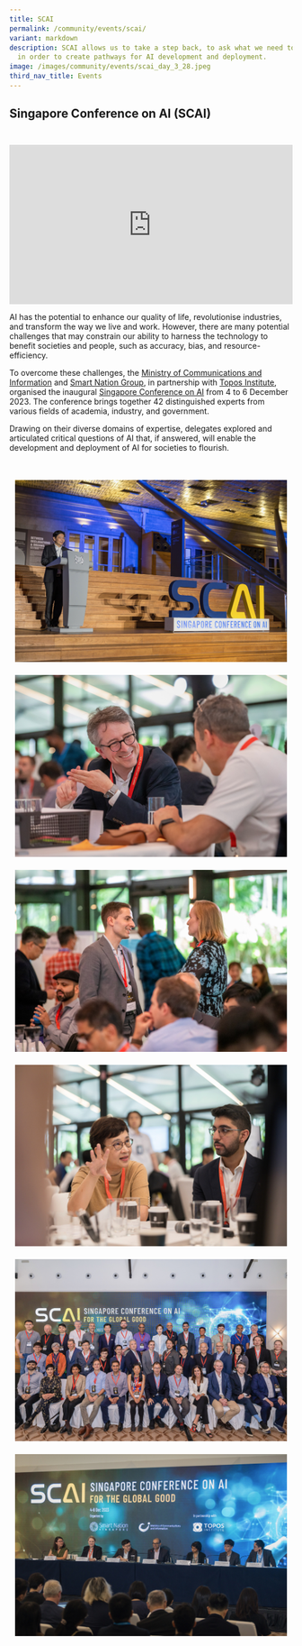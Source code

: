 ```yaml
---
title: SCAI
permalink: /community/events/scai/
variant: markdown
description: SCAI allows us to take a step back, to ask what we need to unblock
  in order to create pathways for AI development and deployment.
image: /images/community/events/scai_day_3_28.jpeg
third_nav_title: Events
---
```

## Singapore Conference on AI (SCAI)

<div style="padding: 25px 0px 0px 0px;"></div>

<div style="max-width: 1280px">
    <div style="height: 0;
            overflow: hidden;
            position: relative;
            padding-bottom: 56.25%;">
        <iframe src="https://www.youtube.com/embed/xH9ymuCrp04?si=f22poxnTroui7o00" height="720" width="1280" frameborder="0" title="YouTube video player" allow="accelerometer; autoplay; clipboard-write; encrypted-media; gyroscope; picture-in-picture" style="top: 0;
                left: 0;
                right: 0;
                bottom: 0;
                height: 100%;
                border: none;
                max-width: 100%;
                position: absolute;"></iframe>
    </div>
</div>

AI has the potential to enhance our quality of life, revolutionise industries, and transform the way we live and work. However, there are many potential challenges that may constrain our ability to harness the technology to benefit societies and people, such as accuracy, bias, and resource-efficiency.

To overcome these challenges, the&nbsp;[Ministry of Communications and Information](https://mci.gov.sg/)&nbsp;and&nbsp;[Smart Nation Group](https://smartnation.gov.sg/), in partnership with&nbsp;[Topos Institute](https://topos.institute/), organised the inaugural [Singapore Conference on AI](https://www.scai.gov.sg) from 4 to 6 December 2023. The conference brings together 42 distinguished experts from various fields of academia, industry, and government.

Drawing on their diverse domains of expertise, delegates explored and articulated critical questions of AI that, if answered, will enable the development and deployment of AI for societies to flourish.

<div style="padding: 25px 0px 0px 0px;"></div>

<div class="row" style="padding: 0px 0px 0px 0px;">
	
<div class="col" style="padding: 10px 10px 10px 10px;"><a href="/images/community/events/scai_day_1_27.jpeg"><img src="/images/community/events/scai_day_1_27.jpeg" alt="SCAI"></a></div>	

<div class="col" style="padding: 10px 10px 10px 10px;"><a href="/images/community/events/scai_day_1_22.jpeg"><img src="/images/community/events/scai_day_1_22.jpeg" alt="SCAI"></a></div>		

<div class="col" style="padding: 10px 10px 10px 10px;"><a href="/images/community/events/scai_day_1_13.jpeg"><img src="/images/community/events/scai_day_1_13.jpeg" alt="SCAI"></a></div>	

</div>

<div class="row" style="padding: 0px 0px 0px 0px;">
	
<div class="col" style="padding: 10px 10px 10px 10px;"><a href="/images/community/events/scai_day_2_08.jpeg"><img src="/images/community/events/scai_day_2_08.jpeg" alt="SCAI"></a></div>	

<div class="col" style="padding: 10px 10px 10px 10px;"><a href="/images/community/events/scai_day_1_03.jpeg"><img src="/images/community/events/scai_day_1_03.jpeg" alt="SCAI"></a></div>		

<div class="col" style="padding: 10px 10px 10px 10px;"><a href="/images/community/events/scai_day_3_28.jpeg"><img src="/images/community/events/scai_day_3_28.jpeg" alt="SCAI"></a></div>	

</div>